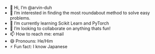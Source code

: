 - 👋 Hi, I’m @arvin-duh
- 👀 I’m interested in finding the most roundabout method to solve easy problems.
- 🌱 I’m currently learning Scikit Learn and PyTorch
- 💞️ I’m looking to collaborate on anything thats fun!
- 📫 How to reach me: email
- 😄 Pronouns: He/Him
- ⚡ Fun fact: I know Japanese

<!---
arvin-duh/arvin-duh is a ✨ special ✨ repository because its `README.md` (this file) appears on your GitHub profile.
You can click the Preview link to take a look at your changes.
--->
